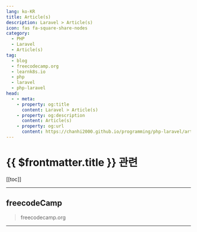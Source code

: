 ```yaml
---
lang: ko-KR
title: Article(s)
description: Laravel > Article(s)
icon: fas fa-square-share-nodes
category: 
  - PHP
  - Laravel
  - Article(s)
tag: 
  - blog
  - freecodecamp.org
  - learnk8s.io
  - php
  - laravel
  - php-laravel
head:
  - - meta:
    - property: og:title
      content: Laravel > Article(s)
    - property: og:description
      content: Article(s)
    - property: og:url
      content: https://chanhi2000.github.io/programming/php-laravel/articles/
---
```


# {{ $frontmatter.title }} 관련

<SiteInfo
  name="freeCodeCamp Programming Tutorials: Python, JavaScript, Git & More"
  desc="Browse thousands of programming tutorials written by experts. Learn Web Development, Data Science, DevOps, Security, and get developer career advice."
  url="https://freecodecamp.org/news/"
  logo="https://cdn.freecodecamp.org/universal/favicons/favicon.ico"
  preview="https://cdn.freecodecamp.org/platform/universal/fcc_meta_1920X1080-indigo.png"/>

[[toc]]

---

## <VPIcon icon="fa-brands fa-free-code-camp"/>freecodeCamp

> freecodecamp.org

<!-- END: freecodecamp.org -->

---

<TagLinks />
